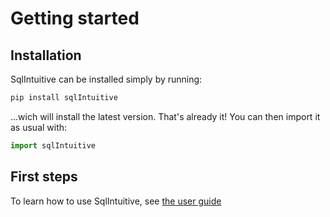 # Getting started

## Installation

SqlIntuitive can be installed simply by running:
```bash
pip install sqlIntuitive
```
...wich will install the latest version.
That's already it! You can then import it as usual with:
```python
import sqlIntuitive
```

## First steps
To learn how to use SqlIntuitive, see [the user guide](userGuide/overview.md)
